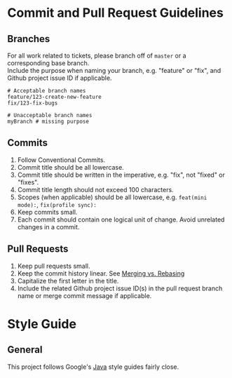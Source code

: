# Commit and Pull Request Guidelines

## Branches

For all work related to tickets, please branch off of `master` or a corresponding base branch.  
Include the purpose when naming your branch, e.g. "feature" or "fix", and Github project issue ID if applicable.

```
# Acceptable branch names
feature/123-create-new-feature
fix/123-fix-bugs

# Unacceptable branch names
myBranch # missing purpose
```

## Commits

1. Follow Conventional Commits.
2. Commit title should be all lowercase.
3. Commit title should be written in the imperative, e.g. "fix", not "fixed" or "fixes".
4. Commit title length should not exceed 100 characters.
5. Scopes (when applicable) should be all lowercase, e.g. `feat(mini mode):`, `fix(profile sync):`
6. Keep commits small.
7. Each commit should contain one logical unit of change. Avoid unrelated changes in a commit.

## Pull Requests

1. Keep pull requests small.
2. Keep the commit history linear. See [Merging vs. Rebasing](https://www.atlassian.com/git/tutorials/merging-vs-rebasing)
3. Capitalize the first letter in the title.
4. Include the related Github project issue ID(s) in the pull request branch name or merge commit message if applicable.

# Style Guide

## General

This project follows Google's [Java](https://google.github.io/styleguide/javaguide.html) style guides fairly close.
